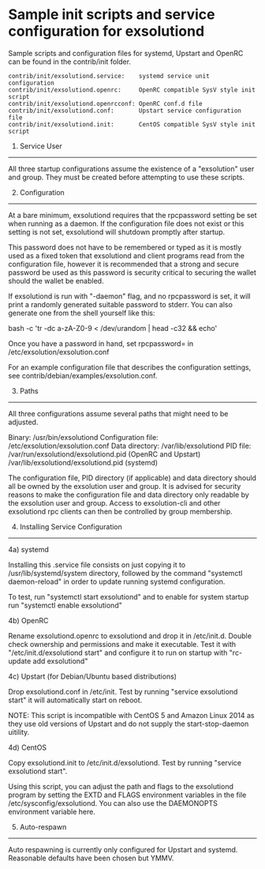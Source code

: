 Sample init scripts and service configuration for exsolutiond
==========================================================

Sample scripts and configuration files for systemd, Upstart and OpenRC
can be found in the contrib/init folder.

    contrib/init/exsolutiond.service:    systemd service unit configuration
    contrib/init/exsolutiond.openrc:     OpenRC compatible SysV style init script
    contrib/init/exsolutiond.openrcconf: OpenRC conf.d file
    contrib/init/exsolutiond.conf:       Upstart service configuration file
    contrib/init/exsolutiond.init:       CentOS compatible SysV style init script

1. Service User
---------------------------------

All three startup configurations assume the existence of a "exsolution" user
and group.  They must be created before attempting to use these scripts.

2. Configuration
---------------------------------

At a bare minimum, exsolutiond requires that the rpcpassword setting be set
when running as a daemon.  If the configuration file does not exist or this
setting is not set, exsolutiond will shutdown promptly after startup.

This password does not have to be remembered or typed as it is mostly used
as a fixed token that exsolutiond and client programs read from the configuration
file, however it is recommended that a strong and secure password be used
as this password is security critical to securing the wallet should the
wallet be enabled.

If exsolutiond is run with "-daemon" flag, and no rpcpassword is set, it will
print a randomly generated suitable password to stderr.  You can also
generate one from the shell yourself like this:

bash -c 'tr -dc a-zA-Z0-9 < /dev/urandom | head -c32 && echo'

Once you have a password in hand, set rpcpassword= in /etc/exsolution/exsolution.conf

For an example configuration file that describes the configuration settings,
see contrib/debian/examples/exsolution.conf.

3. Paths
---------------------------------

All three configurations assume several paths that might need to be adjusted.

Binary:              /usr/bin/exsolutiond
Configuration file:  /etc/exsolution/exsolution.conf
Data directory:      /var/lib/exsolutiond
PID file:            /var/run/exsolutiond/exsolutiond.pid (OpenRC and Upstart)
                     /var/lib/exsolutiond/exsolutiond.pid (systemd)

The configuration file, PID directory (if applicable) and data directory
should all be owned by the exsolution user and group.  It is advised for security
reasons to make the configuration file and data directory only readable by the
exsolution user and group.  Access to exsolution-cli and other exsolutiond rpc clients
can then be controlled by group membership.

4. Installing Service Configuration
-----------------------------------

4a) systemd

Installing this .service file consists on just copying it to
/usr/lib/systemd/system directory, followed by the command
"systemctl daemon-reload" in order to update running systemd configuration.

To test, run "systemctl start exsolutiond" and to enable for system startup run
"systemctl enable exsolutiond"

4b) OpenRC

Rename exsolutiond.openrc to exsolutiond and drop it in /etc/init.d.  Double
check ownership and permissions and make it executable.  Test it with
"/etc/init.d/exsolutiond start" and configure it to run on startup with
"rc-update add exsolutiond"

4c) Upstart (for Debian/Ubuntu based distributions)

Drop exsolutiond.conf in /etc/init.  Test by running "service exsolutiond start"
it will automatically start on reboot.

NOTE: This script is incompatible with CentOS 5 and Amazon Linux 2014 as they
use old versions of Upstart and do not supply the start-stop-daemon uitility.

4d) CentOS

Copy exsolutiond.init to /etc/init.d/exsolutiond. Test by running "service exsolutiond start".

Using this script, you can adjust the path and flags to the exsolutiond program by
setting the EXTD and FLAGS environment variables in the file
/etc/sysconfig/exsolutiond. You can also use the DAEMONOPTS environment variable here.

5. Auto-respawn
-----------------------------------

Auto respawning is currently only configured for Upstart and systemd.
Reasonable defaults have been chosen but YMMV.
